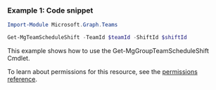 ### Example 1: Code snippet

```powershellImport-Module Microsoft.Graph.Teams

Get-MgTeamScheduleShift -TeamId $teamId -ShiftId $shiftId
```
This example shows how to use the Get-MgGroupTeamScheduleShift Cmdlet.
To learn about permissions for this resource, see the [permissions reference](/graph/permissions-reference).

